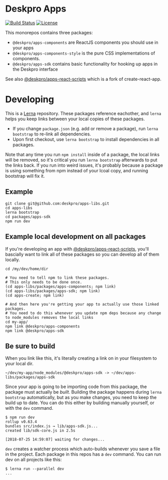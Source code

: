 # Deskpro Apps

[![Build Status](https://travis-ci.org/deskpro/apps-libs.svg?branch=master)](https://travis-ci.org/deskpro/apps-libs)
[![License](https://img.shields.io/badge/License-BSD%203--Clause-blue.svg)](https://github.com/deskpro/react-components/blob/master/LICENSE)


This monorepos contains three packages:

* `@deskpro/apps-components` are ReactJS components you should use in your apps
* `@deskpro/apps-components-style` is the pure CSS implementations of components.
* `@deskpro/apps-sdk` contains basic functionality for hooking up apps in the Deskpro interface

See also [@deskpro/apps-react-scripts](https://github.com/deskpro/apps-create) which is a fork of create-react-app.

# Developing

This is a [Lerna](https://github.com/lerna/lerna) repository. These packages reference eachother, and `lerna` helps you keep links between your local copies of these packages.

* If you change `package.json` (e.g. add or remove a package), run `lerna bootstrap` to re-link all dependencies.
* Upon first checkout, use `lerna bootstrap` to install dependencies in all packages.

Note that any time you run `npm install` inside of a package, the local links will be removed, so it's critical you run `lerna bootstrap` afterwards to put the links back. If you run into weird issues, it's probably because a package is using something from npm instead of your lcoal copy, and running bootstrap will fix it.

## Example

```
git clone git@github.com:deskpro/apps-libs.git
cd apps-libs
lerna bootstrap
cd packages/apps-sdk
npm run dev
```

## Example local development on all packages

If you're developing an app with [@deskpro/apps-react-scripts](https://github.com/deskpro/apps-create), you'll bascially want to link all of these packages so you can develop all of them locally.

```
cd /my/dev/home/dir

# You need to tell npm to link these packages.
# This only needs to be done once.
(cd apps-libs/packages/apps-components; npm link)
(cd apps-libs/packages/apps-sdk; npm link)
(cd apps-create; npm link)

# And then here you're getting your app to actually use those linked packages.
# You need to do this whenever you update npm deps because any change to node_modules removes the local links
cd my-app/
npm link @deskpro/apps-components
npm link @deskpro/apps-sdk
```

## Be sure to build

When you link like this, it's literally creating a link on in your filesystem to your local dir.

```
~/dev/my-app/node_modules/@deskpro/apps-sdk -> ~/dev/apps-libs/packages/apps-sdk
```

Since your app is going to be importing code from this package, the package must actually be _built_. Building the package happens during `lerna bootstrap` automatically, but as you make changes, you need to keep the build up to date. You can do this either by building manually yourself, or with the `dev` command.

```
$ npm run dev
rollup v0.63.4
bundles src/index.js → lib/apps-sdk.js...
created lib/sdk-core.js in 2.5s

[2018-07-25 14:59:07] waiting for changes...
```

`dev` creates a watcher process which auto-builds whenever you save a file in the project. Each package in this repos has a `dev` command. You can run dev on all projects like this:

```
$ lerna run --parallel dev
...
```

